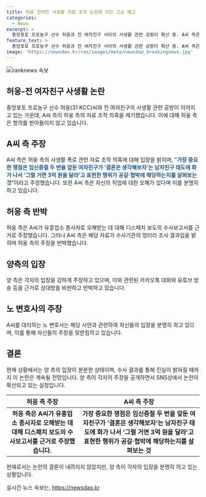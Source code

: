 ```yaml
---
title: 허웅 전여친 사생활 자료 조작 논란에 지인 고소 예고
categories:
  - News
excerpt: >
  중앙포토 프로농구 선수 허웅과 전 여자친구 사이의 사생활 관련 공방이 확산 중. A씨 측은 허씨 측의 자료 조작 의혹을 제기하며, 허씨가 유튜브 방송을 통해 반박성 자료를 공개함으로써 토론이 번지고 있다. 노 변호사는 A씨가 미술 작가임을 분명히하고, 허씨 측의 자료 조작 주장을 제기했다. A씨 측은 해당 채널에 제보했던 지인을 허위사실 적시에 의한 명예훼손 혐의로 고소할 예정이라고 밝혔으며, 2차 가해에 대한 엄정대응 입장을 밝히고 있다. 현재 허씨는 수사 결과를 기다리고 있으며, 두 사람은 2018년부터 3년간 만났다는 사실도 알려졌다.
feature_text: >
  중앙포토 프로농구 선수 허웅과 전 여자친구 사이의 사생활 관련 공방이 확산 중. A씨 측은 허씨 측의 자료 조작 의혹을 제기하며, 허씨가 유튜브 방송을 통해 반박성 자료를 공개함으로써 토론이 번지고 있다. 노 변호사는 A씨가 미술 작가임을 분명히하고, 허씨 측의 자료 조작 주장을 제기했다. A씨 측은 해당 채널에 제보했던 지인을 허위사실 적시에 의한 명예훼손 혐의로 고소할 예정이라고 밝혔으며, 2차 가해에 대한 엄정대응 입장을 밝히고 있다. 현재 허씨는 수사 결과를 기다리고 있으며, 두 사람은 2018년부터 3년간 만났다는 사실도 알려졌다.
image: 'https://newsdao.kr/res/images/meta/newsdao_breakingnews.jpg'
---
```


<p><img src="https://newsdao.kr/res/images/meta/newsdao_breakingnews.jpg" alt="ranknews 속보" /></p>

<h2 data-ke-size="size26">허웅-전 여자친구 사생활 논란</h2>

<p data-ke-size="size16">중앙포토 프로농구 선수 허웅(31·KCC)씨와 전 여자친구의 사생활 관련 공방이 이어지고 있는 가운데, A씨 측이 허웅 측의 자료 조작 의혹을 제기했습니다. 이에 대해 허웅 측은 항의를 받아들이지 않고 있습니다.</p>

<h2 data-ke-size="size24">A씨 측 주장</h2>

<p data-ke-size="size16">A씨 측은 허웅 측의 사생활 폭로 관련 자료 조작 의혹에 대해 입장을 밝히며, "<b><span style="color: #1a5490;">가장 중요한 쟁점은 임신중절 두 번을 앞둔 여자친구가 ‘결혼은 생각해보자’는 남자친구 태도에 화가 나서 ‘그럴 거면 3억 원을 달라’고 표현한 행위가 공갈·협박에 해당하는지를 살펴보는 것</span></b>”이라고 주장했습니다. 또한 A씨 측은 자신의 직업에 대한 오해가 있다며 이를 분명히 하고 있습니다.</p>

<h2 data-ke-size="size24">허웅 측 반박</h2>

<p data-ke-size="size16">허웅 측은 A씨가 유흥업소 종사자로 오해받는 데 대해 디스패치 보도의 수사보고서를 근거로 주장했습니다. 그러나 A씨 측은 해당 자료가 수사기관의 엉터리 조사 결과임을 밝히며 허웅 측의 주장을 반박했습니다.</p>

<h2 data-ke-size="size24">양측의 입장</h2>

<p data-ke-size="size16">양 측은 각자의 입장을 강하게 주장하고 있으며, 이와 관련된 카카오톡 대화와 유튜브 방송 등을 근거로 상대방을 비판하고 반박하고 있습니다.</p>

<h2 data-ke-size="size24">노 변호사의 주장</h2>

<p data-ke-size="size16">A씨를 대리하는 노 변호사는 해당 사안과 관련하여 자신들의 입장을 분명히 하고 있으며, 이를 통해 자신들의 주장을 뒷받침하고 있습니다.</p>

<h2 data-ke-size="size24">결론</h2>

<p data-ke-size="size16">현재 상황에서는 양 측의 입장이 분분한 상태이며, 수사 결과를 통해 진실이 밝혀질 때까지 이 논란은 계속될 전망입니다. 양 측이 각자의 주장을 공개하면서 SNS상에서 논란이 확산되고 있는 실정입니다.</p>

<table>
    <thead>
        <tr>
            <th style="text-align: center; height: 17px;"><b>허웅 측 주장</b></th>
            <th style="text-align: center; height: 17px;"><b>A씨 측 주장</b></th>
        </tr>
    </thead>
    <tbody>
        <tr>
            <td style="text-align: center; height: 17px;"><b>허웅 측은 A씨가 유흥업소 종사자로 오해받는 데 대해 디스패치 보도의 수사보고서를 근거로 주장했습니다.</b></td>
            <td style="text-align: center; height: 17px;"><b>가장 중요한 쟁점은 임신중절 두 번을 앞둔 여자친구가 ‘결혼은 생각해보자’는 남자친구 태도에 화가 나서 ‘그럴 거면 3억 원을 달라’고 표현한 행위가 공갈·협박에 해당하는지를 살펴보는 것</b></td>
        </tr>
    </tbody>
</table>

<p data-ke-size="size16">현재로서는 논란의 결론이 내려지지 않았지만, 양 측이 각자의 입장을 분명히 하고 있는 상황입니다.</p>
실시간 뉴스 속보는, <a href="https://newsdao.kr" rel="dofollow">https://newsdao.kr</a>


